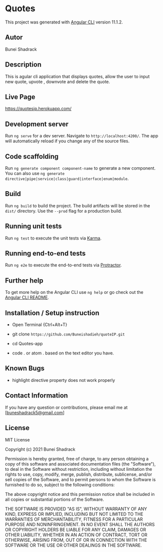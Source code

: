 # Quotes

This project was generated with [Angular CLI](https://github.com/angular/angular-cli) version 11.1.2.

## Autor
Bunei Shadrack

## Description
This is agular cli application that displays quotes, allow the user to input new quote, upvote , downvote and delete the quote.

## Live Page
https://quotesip.herokuapp.com/

## Development server
Run `ng serve` for a dev server. Navigate to `http://localhost:4200/`. The app will automatically reload if you change any of the source files.

## Code scaffolding

Run `ng generate component component-name` to generate a new component. You can also use `ng generate directive|pipe|service|class|guard|interface|enum|module`.

## Build

Run `ng build` to build the project. The build artifacts will be stored in the `dist/` directory. Use the `--prod` flag for a production build.

## Running unit tests

Run `ng test` to execute the unit tests via [Karma](https://karma-runner.github.io).

## Running end-to-end tests

Run `ng e2e` to execute the end-to-end tests via [Protractor](http://www.protractortest.org/).

## Further help

To get more help on the Angular CLI use `ng help` or go check out the [Angular CLI README](https://github.com/angular/angular-cli/blob/master/README.md).


## Installation / Setup instruction
* Open Terminal {Ctrl+Alt+T}

* git clone ```https://github.com/Buneishadieh/quoteIP.git```

* cd Quotes-app

* code . or atom . based on the text editor you have.

## Known Bugs
* highlight directive property does not work properly


## Contact Information 

If you have any question or contributions, please email me at [buneshadrack5@gmail.com]

## License

MIT License

Copyright (c) 2021  Bunei Shadrack

Permission is hereby granted, free of charge, to any person obtaining a copy
of this software and associated documentation files (the "Software"), to deal
in the Software without restriction, including without limitation the rights
to use, copy, modify, merge, publish, distribute, sublicense, and/or sell
copies of the Software, and to permit persons to whom the Software is
furnished to do so, subject to the following conditions:

The above copyright notice and this permission notice shall be included in all
copies or substantial portions of the Software.

THE SOFTWARE IS PROVIDED "AS IS", WITHOUT WARRANTY OF ANY KIND, EXPRESS OR
IMPLIED, INCLUDING BUT NOT LIMITED TO THE WARRANTIES OF MERCHANTABILITY,
FITNESS FOR A PARTICULAR PURPOSE AND NONINFRINGEMENT. IN NO EVENT SHALL THE
AUTHORS OR COPYRIGHT HOLDERS BE LIABLE FOR ANY CLAIM, DAMAGES OR OTHER
LIABILITY, WHETHER IN AN ACTION OF CONTRACT, TORT OR OTHERWISE, ARISING FROM,
OUT OF OR IN CONNECTION WITH THE SOFTWARE OR THE USE OR OTHER DEALINGS IN THE
SOFTWARE.

